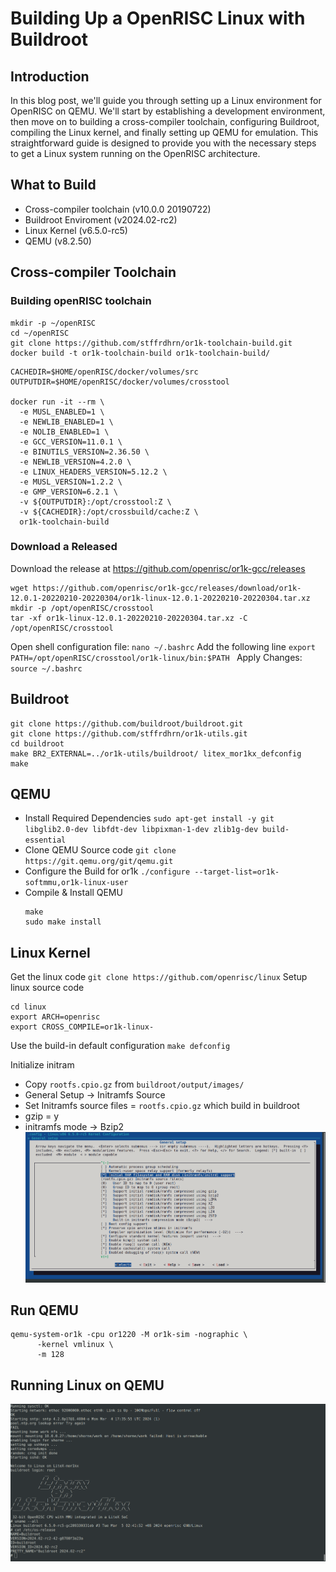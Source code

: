 # Building Up a OpenRISC Linux with Buildroot
## Introduction
In this blog post, we'll guide you through setting up a Linux environment for OpenRISC on QEMU. We'll start by establishing a development environment, then move on to building a cross-compiler toolchain, configuring Buildroot, compiling the Linux kernel, and finally setting up QEMU for emulation. This straightforward guide is designed to provide you with the necessary steps to get a Linux system running on the OpenRISC architecture.
## What to Build
- Cross-compiler toolchain (v10.0.0 20190722)
- Buildroot Enviroment (v2024.02-rc2)
- Linux Kernel (v6.5.0-rc5)
- QEMU (v8.2.50)
## Cross-compiler Toolchain
### Building openRISC toolchain
```
mkdir -p ~/openRISC
cd ~/openRISC
git clone https://github.com/stffrdhrn/or1k-toolchain-build.git
docker build -t or1k-toolchain-build or1k-toolchain-build/
```
```
CACHEDIR=$HOME/openRISC/docker/volumes/src
OUTPUTDIR=$HOME/openRISC/docker/volumes/crosstool

docker run -it --rm \
  -e MUSL_ENABLED=1 \
  -e NEWLIB_ENABLED=1 \
  -e NOLIB_ENABLED=1 \
  -e GCC_VERSION=11.0.1 \
  -e BINUTILS_VERSION=2.36.50 \
  -e NEWLIB_VERSION=4.2.0 \
  -e LINUX_HEADERS_VERSION=5.12.2 \
  -e MUSL_VERSION=1.2.2 \
  -e GMP_VERSION=6.2.1 \
  -v ${OUTPUTDIR}:/opt/crosstool:Z \
  -v ${CACHEDIR}:/opt/crossbuild/cache:Z \
  or1k-toolchain-build
```
### Download a Released
Download the release at https://github.com/openrisc/or1k-gcc/releases
```
wget https://github.com/openrisc/or1k-gcc/releases/download/or1k-12.0.1-20220210-20220304/or1k-linux-12.0.1-20220210-20220304.tar.xz
mkdir -p /opt/openRISC/crosstool
tar -xf or1k-linux-12.0.1-20220210-20220304.tar.xz -C /opt/openRISC/crosstool
```
Open shell configuration file: `nano ~/.bashrc`
Add the following line
`export PATH=/opt/openRISC/crosstool/or1k-linux/bin:$PATH `
Apply Changes:
`source ~/.bashrc`
## Buildroot
```
git clone https://github.com/buildroot/buildroot.git
git clone https://github.com/stffrdhrn/or1k-utils.git
cd buildroot
make BR2_EXTERNAL=../or1k-utils/buildroot/ litex_mor1kx_defconfig
make
```
## QEMU
- Install Required Dependencies
  `sudo apt-get install -y git libglib2.0-dev libfdt-dev libpixman-1-dev zlib1g-dev build-essential`
- Clone QEMU Source code
  `git clone https://git.qemu.org/git/qemu.git`
- Configure the Build for or1k
  `./configure --target-list=or1k-softmmu,or1k-linux-user`
- Compile & Install QEMU
    ```
    make
    sudo make install
    ```
## Linux Kernel
Get the linux code
`git clone https://github.com/openrisc/linux`
Setup linux source code
```
cd linux
export ARCH=openrisc
export CROSS_COMPILE=or1k-linux-
```
Use the build-in default configuration
`make defconfig`

Initialize initram
- Copy `rootfs.cpio.gz` from `buildroot/output/images/`
- General Setup -> Initramfs Source
- Set Initramfs source files = `rootfs.cpio.gz` which build in buildroot
- gzip = y
- initramfs mode -> Bzip2
![Linux Menuconfig](./images/linux_menuconfig.png)
## Run QEMU
```
qemu-system-or1k -cpu or1220 -M or1k-sim -nographic \
      -kernel vmlinux \
      -m 128
```

## Running Linux on QEMU
![Running Linux](./images/running_linux.png)